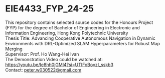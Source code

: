 # EIE4433_FYP_24-25
This repository contains selected source codes for the Honours Project (FYP) for the degree of Bachelor of Engineering in Electronic and Information Engineering, Hong Kong Polytechnic University <br />
Thesis Title: Advancing Cooperative Autonomous Navigation in Dynamic Environments with DRL-Optimized SLAM Hyperparameters for Robust Map Merging <br />
Supervisor: Prof. Ho Wang-Hei Ivan <br />
The Demonstration Video could be watched at: https://youtu.be/Ie8hh0jGMl4?si=UTIFoBovzI_sskb3 <br />
Contact: peter.w030522@gmail.com <br />
